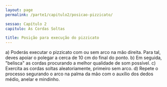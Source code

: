 ```yaml
---
layout: page
permalink: /parte1/capitulo2/posicao-pizzicato/

sessao: Capítulo 2
capitulo: As Cordas Soltas

title: Posição para execução do pizzicato
---
```


a) Poderás executar o pizzicato com ou sem arco na mão direita. Para tal, deves apoiar o polegar a cerca de 10 cm do final do ponto.
b) Em seguida, "belisca" as cordas procurando a melhor qualidade de som possível.
c) Exercita as cordas soltas aleatoriamente, primeiro sem arco.
d) Repete o processo segurando o arco na palma da mão com o auxílio dos dedos médio, anelar e mindinho.
